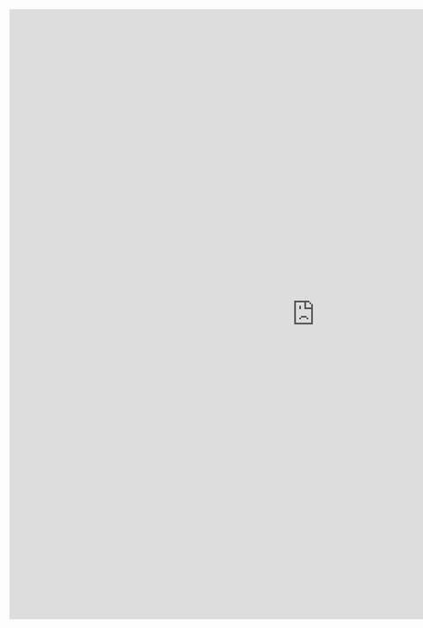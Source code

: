 <iframe src="https://lamastex.github.io/spark-gdelt-examples/notebooks/ScaDaMaLe/2022_00b_GDELT_download_csv.html" width="1080" height="1080" frameborder="0"></iframe>
